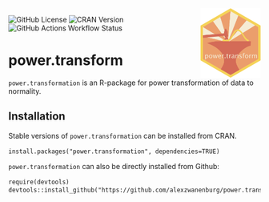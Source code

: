 <img src="icon/hexicon.svg" align="right" width="120"/>

![GitHub License](https://img.shields.io/github/license/oncoray/mirp)
![CRAN Version](https://img.shields.io/cran/v/power.transform)
![GitHub Actions Workflow Status](https://img.shields.io/github/actions/workflow/status/oncoray/power.transform/auto-test-package_time_trigger.yml)

# power.transform 

`power.transformation` is an R-package for power transformation of data to
normality.

## Installation

Stable versions of `power.transformation` can be installed from CRAN.

    install.packages("power.transformation", dependencies=TRUE)

`power.transformation` can also be directly installed from Github:

    require(devtools)
    devtools::install_github("https://github.com/alexzwanenburg/power.transform")


